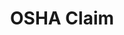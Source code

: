 ---
title: OSHA Claim
layout: process
header: File a Complaint with OSHA

before-you-file-markup: "<p>If you have been punished or retaliated against for exercising your rights under the OSH Act, you must file a complaint with OSHA within 30 days of the alleged reprisal.</p>"

steps:
  - { text: "click on the “File a Complaint” tab. Here you will find several options about how to file a complaint.", img: "/assets/img/icons/steps/Pencil_Icon.png" }
  - { text: "Once we receive your complaint allegation, we will assign your complaint to an investigator.", img: "/assets/img/icons/steps/LegalForm_Icon.png" }
  - { text: "The investigator will contact you to determine whether OSHA can conduct an investigation.", img: "/assets/img/icons/steps/Check_Icon.png" }
  - { text: "If OSHA proceeds with an investigation, the employer will be notified of the allegation and an investigation into your complaint will begin.", img: "/assets/img/icons/steps/Gavel_Icon.png" }
  - { text: "If evidence supports a claim of discrimination, OSHA can require the employer to reinstate the employee, pay back wages, restore benefits, and other possible remedies to make the employee whole.", img: "/assets/img/icons/steps/Gavel_Icon.png" }

here-to-help:
  - All services are free and confidential, whether you are documented or not.
  - Please remember that your employer cannot terminate you or in any other manner discriminate against you for filing a complaint with OSHA.

worker-profile:
  - { description: "These workers went through something similar and exercised their rights with OSHA.", img: "/assets/img/workers/Baltazar_Thumb.jpg", cta: "Read Their Story" }
  
---